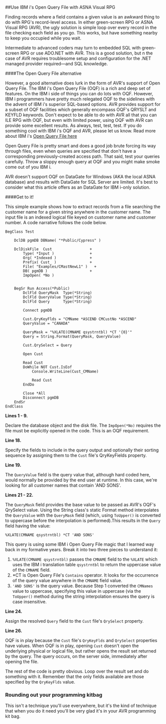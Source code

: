 ##Use IBM i's Open Query File with ASNA Visual RPG

Finding records where a field contains a given value is an awkward thing to do with RPG's record-level access. In either green-screen RPG or ASNA Visual RPG (AVR), the ugly solution is simple loop over every record in the file checking each field as you go. This works, but have something nearby to keep you occupied while you wait.
 
Intermediate to advanced coders may turn to embedded SQL with green-screen RPG or use ADO.NET with AVR. This is a good solution, but n the case of AVR requires troublesome setup and configuration for the .NET managed provider required&mdash;and SQL knowledge. 

####The Open Query File alternative

However, a good alternative does lurk in the form of AVR's support of Open Query File. The IBM i's Open Query File (OQF) is a rich and deep set of features. On the IBM i side of things you can do lots with OQF. However, IBM i programmers have pretty much relegated OQF to the sidelines with the advent of IBM i's superior SQL-based options. AVR provides support for a subset of OQF facilities which generally encompass OQF's QRYSLT and KEYFLD keywords. Don't expect to be able to do with AVR all that you can ILE RPG with OQF, but even with limited power, using OQF with AVR can provide some excellent results. As always, test, test, test. If you do something cool with IBM i's OQF and AVR, please let us know. Read more about IBM i's [Open Query File here](https://www-01.ibm.com/support/knowledgecenter/ssw_ibm_i_72/cl/opnqryf.htm) 

Open Query File is pretty smart and does a good job brute forcing its way through files, even when queries are specified that don't have a corresponding previously-created access path. That said, test your queries carefully. Throw a sloppy enough query at OQF and you might make smoke come out of you IBM i.      

AVR doesn't support OQF on DataGate for Windows (AKA the local ASNA database) and results with DataGate for SQL Server are limited. It's best to consider what this article offers as an DataGate for IBM i-only solution. 

####Get to it! 

This simple example shows how to extract records from a file searching the customer name for a given string anywhere in the customer name. The input file is an indexed logical file keyed on customer name and customer number. A code narrative follows the code below. 
 
    BegClass Test
    
        DclDB pgmDB DBName( "*Public/Cypress" )
    
        DclDiskFile  Cust                 +
            Type( *Input )                +
            Org( *Indexed )               +
            Prefix( Cust_ )               +
            File( "Examples/CMastNewL1" )   +
            DB( pgmDB )                   +
            ImpOpen( *No )
    
    
        BegSr Run Access(*Public)        
            DclFld QueryMask  Type(*String) 
            DclFld QueryValue Type(*String) 
            DclFld Query      Type(*String) 
    
            Connect pgmDB 
    
            Cust.QryKeyFlds = "CMName *ASCEND CMCustNo *ASCEND"
            QueryValue = "CANADA"
            
            QueryMask = "%XLATE(CMNAME qsystrntbl) *CT '{0}'"
            Query = String.Format(QueryMask, QueryValue)         
    
            Cust.QrySelect = Query
    
            Open Cust 
    
            Read Cust 
            DoWhile NOT Cust.IsEof
                Console.WriteLine(Cust_CMName)
    
                Read Cust 
            EndDo 
    
            Close *All
            Disconnect pgmDB         
        EndSr
    EndClass   

**Lines 1 - 9.** 

Declare the database object and the disk file. The `ImpOpen(*No)` requires the file must be explicitly opened in the code. This is an OQF requirement.  

**Line 18.** 

Specify the fields to include in the query output and optionally their sorting sequence by assigning them to the `Cust` file's QryKeyFields property.

**Line 19.** 

The `QueryValue` field is the query value that, although hard coded here, would normally be provided by the end user at runtime. In this case, we're looking for all customer names that contain 'AND SONS'. 

**Lines 21 - 22.**

The `QueryMask` field provides the base value to be passed as AVR's OQF's QrySelect value. Using the String class's static Format method interpolates the `QueryValue` with the `QueryMask` field (which, using `ToUpper()` is converted to uppercase before the interpolation is performed).This results in the `Query` field having the value:
       
    %XLATE(CMNAME qsystrntbl) *CT 'AND SONS'

This query is using some IBM i Open Query File magic that I learned way back in my formative years. Break it into two three pieces to understand it: 

1. `%XLATE(CMNAME qsystrntbl)` passes the `CMNAME` field to the `%XLATE` which uses the IBM i translation table `qsystrntbl` to return the uppercase value of the `CMNAME` field.  
2. *CT is Open Query File's `Contains` operator. It looks for the occurrence of the query value anywhere in the `CMNAME` field value. 
3. `'AND SONS'` is the query value. Because Step 1 converted the `CMNames` value to uppercase, specifying this value in uppercase (via the `ToUpper()` method during the string interpolation ensures the query is case insensitive. 

**Line 24.** 

Assign the resolved `Query` field to the `Cust` file's `QrySelect` property.

**Line 26.**

OQF is in play because the `Cust` file's `QryKeyFlds` and `QrySelect` properties have values. When OQF is in play, opening `Cust` doesn't open the underlying physical or logical file, but rather opens the result set returned by the query. The query occurs, on the server side, immediately after opening the file. 

The rest of the code is pretty obvious. Loop over the result set and do something with it. Remember that the only fields available are those specified by the `QryKeyFlds` value. 

### Rounding out your programming kitbag

This isn't a technique you'll use everywhere, but it's the kind of technique that when you do it need you'll be very glad it's in your AVR programming kit bag.      

